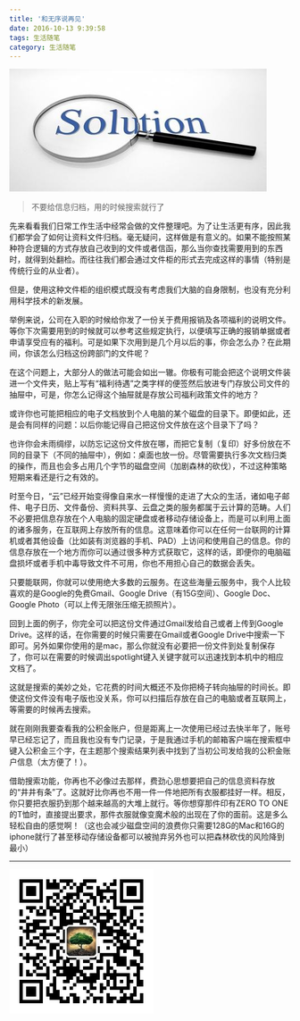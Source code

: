 ```yaml
---
title: '和无序说再见'
date: 2016-10-13 9:39:58
tags: 生活随笔
category: 生活随笔
---
```

![](https://github.com/logan62334/ImageArchive/raw/master/life/2.jpg)

>不要给信息归档，用的时候搜索就行了

先来看看我们日常工作生活中经常会做的文件整理吧。为了让生活更有序，因此我们都学会了如何让资料文件归档。毫无疑问，这样做是有意义的。如果不能按照某种符合逻辑的方式存放自己收到的文件或者信函，那么当你查找需要用到的东西时，就得到处翻检。而往往我们都会通过文件柜的形式去完成这样的事情（特别是传统行业的从业者）。

但是，使用这种文件柜的组织模式既没有考虑我们大脑的自身限制，也没有充分利用科学技术的新发展。

举例来说，公司在入职的时候给你发了一份关于费用报销及各项福利的说明文件。等你下次需要用到的时候就可以参考这些规定执行，以便填写正确的报销单据或者申请享受应有的福利。可是如果下次用到是几个月以后的事，你会怎么办？在此期间，你该怎么归档这份跨部门的文件呢？

在这个问题上，大部分人的做法可能会如出一辙。你极有可能会把这个说明文件装进一个文件夹，贴上写有“福利待遇”之类字样的便签然后放进专门存放公司文件的抽屉中，可是，你怎么记得这个抽屉就是存放公司福利政策文件的地方？

或许你也可能把相应的电子文档放到个人电脑的某个磁盘的目录下。即便如此，还是会有同样的问题：以后你能记得自己把这份文件放在这个目录下了吗？

也许你会未雨绸缪，以防忘记这份文件放在哪，而把它复制（复印）好多份放在不同的目录下（不同的抽屉中），例如：桌面也放一份。尽管需要执行多次文档归类的操作，而且也会多占用几个字节的磁盘空间（加剧森林的砍伐），不过这种策略短期来看还是行之有效的。

时至今日，“云”已经开始变得像自来水一样慢慢的走进了大众的生活，诸如电子邮件、电子日历、文件备份、资料共享、云盘之类的服务都属于云计算的范畴。人们不必要把信息存放在个人电脑的固定硬盘或者移动存储设备上，而是可以利用上面的诸多服务，在互联网上存放所有的信息。这意味着你可以在任何一台联网的计算机或者其他设备（比如装有浏览器的手机、PAD）上访问和使用自己的信息。你的信息存放在一个地方而你可以通过很多种方式获取它，这样的话，即便你的电脑磁盘损坏或者手机中毒导致文件不可用，你也不用担心自己的数据会丢失。

只要能联网，你就可以使用绝大多数的云服务。在这些海量云服务中，我个人比较喜欢的是Google的免费Gmail、Google Drive（有15G空间）、Google Doc、Google Photo（可以上传无限张压缩无损照片）。

回到上面的例子，你完全可以把这份文件通过Gmail发给自己或者上传到Google Drive。这样的话，在你需要的时候只需要在Gmail或者Google Drive中搜索一下即可。另外如果你使用的是mac，那么你就没有必要把一份文件到处复制保存了，你可以在需要的时候调出spotlight键入关键字就可以迅速找到本机中的相应文档了。

这就是搜索的美妙之处，它花费的时间大概还不及你把椅子转向抽屉的时间长。即使这份文件没有电子版也没关系，你可以扫描后存放在自己的电脑或者互联网上，等需要的时候再去搜索。

就在刚刚我要查看我的公积金账户，但是距离上一次使用已经过去快半年了，账号早已经忘记了，而且我也没有专门记录，于是我通过手机的邮箱客户端在搜索框中键入公积金三个字，在主题那个搜索结果列表中找到了当初公司发给我的公积金账户信息（太方便了！）。

借助搜索功能，你再也不必像过去那样，费劲心思想要把自己的信息资料存放的“井井有条”了。这就好比你再也不用一件一件地把所有衣服都挂好一样。相反，你只要把衣服扔到那个越来越高的大堆上就行。等你想穿那件印有ZERO TO ONE的T恤时，直接提出要求，那件衣服就像变魔术般的出现在了你的面前。这是多么轻松自由的感觉啊！（这也会减少磁盘空间的浪费你只需要128G的Mac和16G的iphone就行了甚至移动存储设备都可以被抛弃另外也可以把森林砍伐的风险降到最小）
***
![全栈增长工程师，欢迎关注](https://github.com/logan62334/ImageArchive/raw/master/weixin/weixin.jpg)